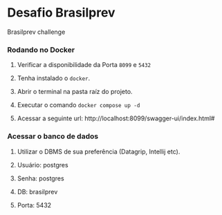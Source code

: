# Desafio Brasilprev
Brasilprev challenge

### Rodando no Docker

1. Verificar a disponibilidade da Porta `8099` e `5432` 

2. Tenha instalado o `docker`.

4. Abrir o terminal na pasta raíz do projeto.

5. Executar o comando `docker compose up -d`

6. Acessar a seguinte url: http://localhost:8099/swagger-ui/index.html#

### Acessar o banco de dados

1. Utilizar o DBMS de sua preferência (Datagrip, Intellij etc).

2. Usuário: postgres

3. Senha: postgres

4. DB: brasilprev 

5. Porta: 5432
